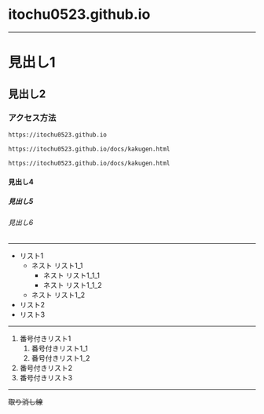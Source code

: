 # itochu0523.github.io
***
# 見出し1
## 見出し2

### アクセス方法

```html
https://itochu0523.github.io
```
```html
https://itochu0523.github.io/docs/kakugen.html
```
```html
https://itochu0523.github.io/docs/kakugen.html
```

#### 見出し4
##### 見出し5
###### 見出し6

***

- リスト1
    - ネスト リスト1_1
        - ネスト リスト1_1_1
        - ネスト リスト1_1_2
    - ネスト リスト1_2
- リスト2
- リスト3

***

1. 番号付きリスト1
    1. 番号付きリスト1_1
    1. 番号付きリスト1_2
1. 番号付きリスト2
1. 番号付きリスト3

***

~~取り消し線~~
